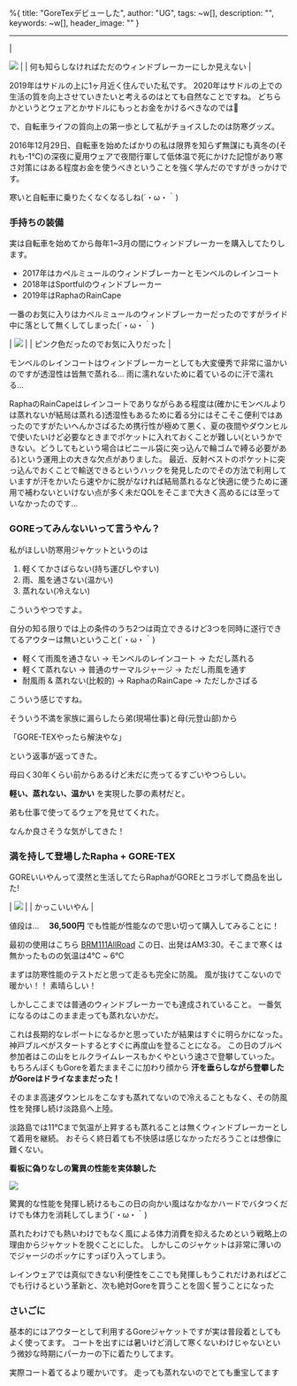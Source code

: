 %{
  title: "GoreTexデビューした",
  author: "UG",
  tags: ~w[],
  description: "",
  keywords: ~w[],
  header_image: ""
}

---
|


[![](https://1.bp.blogspot.com/-glYsk0gK5Uc/XjjNZe_o2mI/AAAAAAAAAxc/gnvg5z-pwJElHtEzUFrCqABWsnuiHBO_gCNcBGAsYHQ/s320/line_2098514844083383.jpg)](https://1.bp.blogspot.com/-glYsk0gK5Uc/XjjNZe_o2mI/AAAAAAAAAxc/gnvg5z-pwJElHtEzUFrCqABWsnuiHBO_gCNcBGAsYHQ/s1600/line_2098514844083383.jpg)
 |
| 何も知らしなければただのウィンドブレーカーにしか見えない |



2019年はサドルの上に1ヶ月近く住んでいた私です。
2020年はサドルの上での生活の質を向上させていきたいと考えるのはとても自然なことですね。
どちらかというとウェアとかサドルにもっとお金をかけるべきなのでは🤔


で、自転車ライフの質向上の第一歩として私がチョイスしたのは防寒グッズ。

2016年12月29日、自転車を始めたばかりの私は限界を知らず無謀にも真冬の(それも-1℃)の深夜に夏用ウェアで夜間行軍して低体温で死にかけた記憶があり寒さ対策にはある程度お金を使うべきということを強く学んだのですがきっかけです。

寒いと自転車に乗りたくなくなるしね(´・ω・｀)


### 手持ちの装備
実は自転車を始めてから毎年1~3月の間にウィンドブレーカーを購入してたりします。


- 2017年はカペルミュールのウィンドブレーカーとモンベルのレインコート
- 2018年はSportfulのウィンドブレーカー
- 2019年はRaphaのRainCape


一番のお気に入りはカペルミュールのウィンドブレーカーだったのですがライド中に落として無くしてしまった(´・ω・｀)

| [![](https://1.bp.blogspot.com/-ELZo0FzoD_Q/XjjOLz4WajI/AAAAAAAAA5s/P9LFbDatyMcarI-ixhh2YfE3aq3WD3ZVgCEwYBhgL/s320/IMG_0500.jpg)](https://1.bp.blogspot.com/-ELZo0FzoD_Q/XjjOLz4WajI/AAAAAAAAA5s/P9LFbDatyMcarI-ixhh2YfE3aq3WD3ZVgCEwYBhgL/s1600/IMG_0500.jpg) |
| ピンク色だったのでお気に入りだった |



モンベルのレインコートはウィンドブレーカーとしても大変優秀で非常に温かいのですが透湿性は皆無で蒸れる...
雨に濡れないために着ているのに汗で濡れる...

RaphaのRainCapeはレインコートでありながらある程度は(確かにモンベルよりは蒸れないが結局は蒸れる)透湿性もあるために着る分にはそこそこ便利ではあったのですがたいへんかさばるため携行性が極めて悪く、夏の夜間やダウンヒルで使いたいけど必要なときまでポケットに入れておくことが難しい(というかできない。どうしてもという場合はビニール袋に突っ込んで輪ゴムで縛る必要がある)という運用上の大きな欠点がありました。
最近、反射ベストのポケットに突っ込んでおくことで輸送できるというハックを発見したのでその方法で利用していますが汗をかいたら速やかに脱がなければ結局蒸れるなど快適に使うために運用で補わないといけない点が多く未だQOLをそこまで大きく高めるには至っていなかったのです...


### GOREってみんないいって言うやん？

私がほしい防寒用ジャケットというのは

1. 軽くてかさばらない(持ち運びしやすい)
2. 雨、風を通さない(温かい)
3. 蒸れない(冷えない)

こういうやつですよ。


自分の知る限りでは上の条件のうち2つは両立できるけど3つを同時に遂行できてるアウターは無いということ(´・ω・｀)

- 軽くて雨風を通さない -\> モンベルのレインコート -\> ただし蒸れる
- 軽くて蒸れない -\> 普通のサーマルジャージ -\> ただし雨風を通す
- 耐風雨 & 蒸れない(比較的) -\> RaphaのRainCape -\> ただしかさばる

こういう感じですね。

そういう不満を家族に漏らしたら弟(現場仕事)と母(元登山部)から

「GORE-TEXやったら解決やな」

という返事が返ってきた。



母曰く30年くらい前からあるけど未だに売ってるすごいやつらしい。


**軽い、蒸れない、温かい** を実現した夢の素材だと。


弟も仕事で使ってるウェアを見せてくれた。



なんか良さそうな気がしてきた！



### 満を持して登場したRapha + GORE-TEX

GOREいいやんって漠然と生活してたらRaphaがGOREとコラボして商品を出した!

| [![](https://1.bp.blogspot.com/-0EyI7U1PnR8/XhaAj02AJWI/AAAAAAAAAkE/tlvjTkOuqcw4-iisMdShV5IKab5X-ZT4gCPcBGAYYCw/s320/h219_location_france_goretex_25-select.jpg)](https://1.bp.blogspot.com/-0EyI7U1PnR8/XhaAj02AJWI/AAAAAAAAAkE/tlvjTkOuqcw4-iisMdShV5IKab5X-ZT4gCPcBGAYYCw/s1600/h219_location_france_goretex_25-select.jpg) |
| かっこいいやん |

値段は...　 **36,500円**
でも性能が性能なので思い切って購入してみることに！

最初の使用はこちら [BRM111AllRoad](https://blog.great-distance.com/2020/01/brm111-allroad-300km.html)
この日、出発はAM3:30。そこまで寒くは無かったものの気温は4℃ ~ 6℃

まずは防寒性能のテストだと思って走るも完全に防風。
風が抜けてこないので暖かい！！
素晴らしい！

しかしここまでは普通のウィンドブレーカーでも達成されていること。
一番気になるのはこのまま走っても蒸れないかだ。

これは長期的なレポートになるかと思っていたが結果はすぐに明らかになった。
神戸ブルベがスタートするとすぐに再度山を登ることになる。
この日のブルベ参加者はこの山をヒルクライムレースもかくやという速さで登攀していった。
もちろんぼくもGoreを着たままそこに加わり顔から **汗を垂らしながら登攀したがGoreはドライなままだった！**

そのまま高速ダウンヒルをこなすも蒸れてないので冷えることもなく、その防風性を発揮し続け淡路島へ上陸。

淡路島では11℃まで気温が上昇するも蒸れることは無くウィンドブレーカーとして着用を継続。
おそらく終日着ても不快感は感じなかっただろうことは想像に難くない。

**看板に偽りなしの驚異の性能を実体験した**

[![](https://1.bp.blogspot.com/-bbFwOIbPssU/XjjNZadqNQI/AAAAAAAAA0s/UrSQVNaUMYA-QSXeAg0gSBzdqKVd0j0jgCEwYBhgL/s320/line_2098598672391213.jpg)](https://1.bp.blogspot.com/-bbFwOIbPssU/XjjNZadqNQI/AAAAAAAAA0s/UrSQVNaUMYA-QSXeAg0gSBzdqKVd0j0jgCEwYBhgL/s1600/line_2098598672391213.jpg)





驚異的な性能を発揮し続けるもこの日の向かい風はなかなかハードでバタつくだけでも体力を消耗してしまう(´・ω・｀)

蒸れたわけでも熱いわけでもなく風による体力消費を抑えるためという戦略上の理由からジャケットを脱ぐことにした。
しかしこのジャケットは非常に薄いのでジャージのポッケにすっぽり入ってしまう。

レインウェアでは真似できない利便性をここでも発揮しもうこれだけあればどこでも行けるという革新と、次も絶対Goreを買うことを固く誓うことになった





### さいごに
基本的にはアウターとして利用するGoreジャケットですが実は普段着としてもよく使ってます。
コートを出すには暑いけど消して寒くないわけじゃないという微妙な時期にパーカーの下に着たりしてます。

実際コート着てるより暖かいです。
走っても蒸れないのでとても重宝してます
